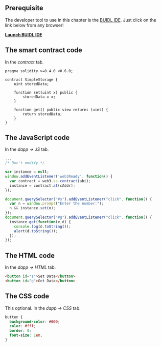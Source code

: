## Prerequisite

The developer tool to use in this chapter is the [BUIDL IDE](https://www.secondstate.io/buidl/). Just click on the link below from any browser!

**[Launch BUIDL IDE](http://buidl.secondstate.io/)**

## The smart contract code

In the *contract* tab.

```
pragma solidity >=0.4.0 <0.6.0;

contract SimpleStorage {
    uint storedData;

    function set(uint x) public {
        storedData = x;
    }

    function get() public view returns (uint) {
        return storedData;
    }
}
```

## The JavaScript code

In the *dapp -> JS* tab.

```javascript
...
/* Don't modify */

var instance = null;
window.addEventListener('web3Ready', function() {
  var contract = web3.ss.contract(abi);
  instance = contract.at(cAddr);
});

document.querySelector("#s").addEventListener("click", function() {
  var n = window.prompt("Enter the number:");
  n && instance.set(n);
});
document.querySelector("#g").addEventListener("click", function() {
  instance.get(function(e,d) {
    console.log(d.toString());
    alert(d.toString());
  });
});
```

## The HTML code

In the *dapp -> HTML* tab.

```html
<button id="s">Set Data</button>
<button id="g">Get Data</button>
```

## The CSS code

This optional. In the *dapp -> CSS* tab.

```css
button {
  background-color: #000;
  color: #fff;
  border: 0;
  font-size: 1em;
}
```

